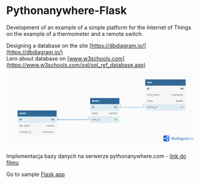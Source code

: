 # Pythonanywhere-Flask
Development of an example of a simple platform for the Internet of Things on the example of a thermometer and a remote switch.

Designing a database on the site [https://dbdiagram.io/](https://dbdiagram.io/)
<br>
Lern about database on [www.w3schools.com](https://www.w3schools.com/sql/sql_ref_database.asp)
<br>
![Database](temperatura.png)

Implementacja bazy danych na serwerze pythonanywhere.com - [link do filmu](https://youtu.be/zT6RseVw6kE)

Go to sample [Flask app](sample.py)

